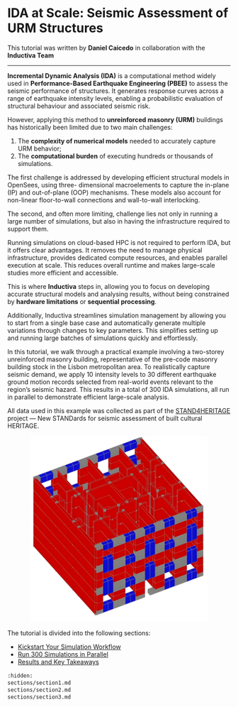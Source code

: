 # IDA at Scale: Seismic Assessment of URM Structures

This tutorial was written by **Daniel Caicedo** in collaboration with the **Inductiva Team**

---

**Incremental Dynamic Analysis (IDA)** is a computational method widely used in **Performance-Based Earthquake Engineering (PBEE)** to assess the seismic performance of structures. It generates response curves across a range of earthquake intensity levels, enabling a probabilistic evaluation of structural behaviour and associated seismic risk.

However, applying this method to **unreinforced masonry (URM)** buildings has historically been limited due to two main challenges:
1. The **complexity of numerical models** needed to accurately capture URM behavior;
2. The **computational burden** of executing hundreds or thousands of simulations.

The first challenge is addressed by developing efficient structural models in OpenSees, using three-
dimensional macroelements to capture the in-plane (IP) and out-of-plane (OOP) mechanisms. These models also account for non-linear floor-to-wall connections and wall-to-wall interlocking.

The second, and often more limiting, challenge lies not only in running a large number of simulations, but also in having the infrastructure required to support them. 

Running simulations on cloud-based HPC is not required to perform IDA, but it offers clear advantages. It removes the need to 
manage physical infrastructure, provides dedicated compute resources, and enables parallel execution at scale. This reduces overall 
runtime and makes large-scale studies more efficient and accessible.

This is where **Inductiva** steps in, allowing you to focus on developing accurate structural models and analysing results, without 
being constrained by **hardware limitations** or **sequential processing**.

Additionally, Inductiva streamlines simulation management by allowing you to start from a single base case and automatically generate multiple variations through changes to key parameters. This simplifies setting up and running large batches of simulations quickly and effortlessly.

In this tutorial, we walk through a practical example involving a two-storey unreinforced masonry building, representative of the 
pre-code masonry building stock in the Lisbon metropolitan area. To realistically capture seismic demand, we apply 10 intensity levels 
to 30 different earthquake ground motion records selected from real-world events relevant to the region’s seismic hazard. This results 
in a total of 300 IDA simulations, all run in parallel to demonstrate efficient large-scale analysis.

All data used in this example was collected as part of the [STAND4HERITAGE](https://stand4heritage.org) project — New STANDards for 
seismic assessment of built cultural HERITAGE.

<p align="center"><img src="../_static/prototype.jpeg" alt="Prototype" width="400"></p> 

The tutorial is divided into the following sections:
- [Kickstart Your Simulation Workflow](sections/section1)
- [Run 300 Simulations in Parallel](sections/section2)
- [Results and Key Takeaways](sections/section3)

```{toctree}
:hidden:
sections/section1.md
sections/section2.md
sections/section3.md
```